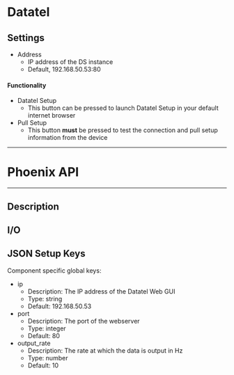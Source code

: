 # Datatel
## Settings
- Address
  - IP address of the DS instance
  - Default, 192.168.50.53:80

#### Functionality
- Datatel Setup
  - This button can be pressed to launch Datatel Setup in your default internet browser
- Pull Setup
  - This button **must** be pressed to test the connection and pull setup information from the device
___
# Phoenix API
___
## Description

## I/O

## JSON Setup Keys

Component specific global keys:
- ip
  - Description: The IP address of the Datatel Web GUI
  - Type: string
  - Default: 192.168.50.53
- port
  - Description: The port of the webserver
  - Type: integer
  - Default: 80
- output_rate
  - Description: The rate at which the data is output in Hz
  - Type: number
  - Default: 10
